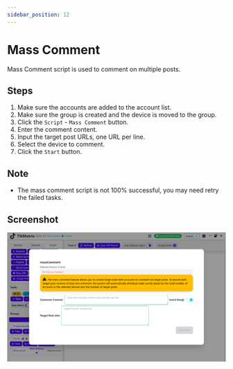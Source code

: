 ```yaml
---
sidebar_position: 12
---
```


# Mass Comment

Mass Comment script is used to comment on multiple posts.

## Steps

1. Make sure the accounts are added to the account list.
2. Make sure the group is created and the device is moved to the group.
3. Click the `Script` - `Mass Comment` button.
4. Enter the comment content.
5. Input the target post URLs, one URL per line.
6. Select the device to comment.
7. Click the `Start` button.

## Note

* The mass comment script is not 100% successful, you may need retry the failed tasks.

## Screenshot

![Mass Comment](../img/mass-comment.png)
